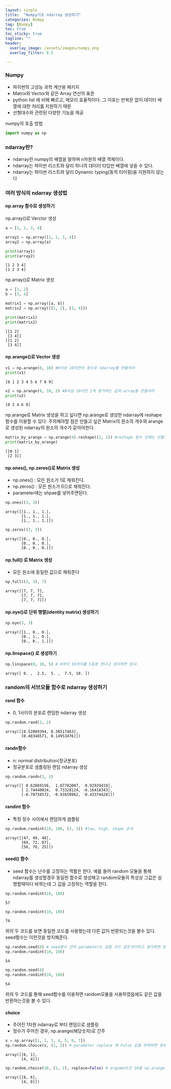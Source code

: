 ```yaml
---
layout: single
title:  "Numpy기초 ndarray 생성하기"
categories: Numpy
tag: [Numpy]
toc: true
toc_sticky: true
tagline: ""
header:
  overlay_image: /assets/images/numpy.png
  overlay_filter: 0.5

---
```


### Numpy
  - 파이썬의 고성능 과학 계산용 패키지
  - Matrix와 Vector와 같은 Array 연산의 표준
  - python list 에 비해 빠르고, 메모리 효율적이다. 그 이유는 반복문 없이 데이터 배열에 대한 처리를 지원하기 때문
  - 선형대수와 관련된 다양한 기능을 제공

numpy의 호출 방법


```python
import numpy as np
```

### ndarray란?
  - ndarray란 numpy의 배열을 말하며 n차원의 배열 객체이다.
  - ndarray는 파이썬 리스트와 달리 하나의 데이터 타입만 배열에 넣을 수 있다.
  - ndarray는 파이썬 리스트와 달리 Dynamic typing(동적 타이핑)을 지원하지 않는다

### 여러 방식의 ndarray 생성법
#### np.array 함수로 생성하기

np.array()로 Verctor 생성


```python
a = [1, 2, 3, 4]

array1 = np.array([1, 2, 3, 4])
array2 = np.array(a)

print(array1)
print(array2)
```

    [1 2 3 4]
    [1 2 3 4]
    

np.array()로 Matrix 생성


```python
a = [1, 2]
b = [3, 4]

matrix1 = np.array([a, b])
matrix2 = np.array([[1, 2], [3, 4]])

print(matrix1)
print(matrix2)
```

    [[1 2]
     [3 4]]
    [[1 2]
     [3 4]]
    

#### np.arange()로 Vector 생성


```python
v1 = np.arange(0, 10) #0이상 10미만의 정수로 ndarray를 만들어라
print(v1)
```

    [0 1 2 3 4 5 6 7 8 9]
    


```python
v2 = np.arange(0, 10, 2) #0이상 10미만 2씩 증가하는 값의 array를 만들어라
print(v2)
```

    [0 2 4 6 8]
    

np.arange로 Matrix 생성을 하고 싶다면 np.arange로 생성한 ndarray에  reshape 함수를 이용할 수 있다. 주의해야할 점은 만들고 싶은 Matrix의 원소의 개수와 arange로 생성된 ndarray의 원소의 개수가 같아야한다.


```python
matrix_by_arange = np.arange(4).reshape((2, 2)) #reshape 함수 안에는 만들고 십은 shape의 사이즈를 넣으면된다.
print(matrix_by_arange)
```

    [[0 1]
     [2 3]]
    

#### np.ones(), np.zeros()로 Matrix 생성
  - np.ones() : 모든 원소가 1로 채워진다.
  - np.zeros() : 모든 원소가 0으로 채워진다.
  - parameter에는 shpae를 넣어주면된다.


```python
np.ones((3, 3))
```




    array([[1., 1., 1.],
           [1., 1., 1.],
           [1., 1., 1.]])




```python
np.zeros((3, 3))
```




    array([[0., 0., 0.],
           [0., 0., 0.],
           [0., 0., 0.]])



#### np.full() 로 Matrix 생성
  - 모든 원소에 동일한 값으로 채워준다


```python
np.full((3, 3), 7)
```




    array([[7, 7, 7],
           [7, 7, 7],
           [7, 7, 7]])



#### np.eye()로 단위 행렬(identity matrix) 생성하기


```python
np.eye(3, 3)
```




    array([[1., 0., 0.],
           [0., 1., 0.],
           [0., 0., 1.]])



#### np.linspace() 로 생성하기


```python
np.linspace(0, 10, 5) # 0부터 10까지를 5등분 한다고 생각하면 된다.
```




    array([ 0. ,  2.5,  5. ,  7.5, 10. ])



### random의 서브모듈 함수로 ndarray 생성하기

#### rand 함수
 - 0, 1사이의 분포로 랜덤한 ndarray 생성


```python
np.random.rand(2, 2)
```




    array([[0.52089394, 0.36517463],
           [0.48348571, 0.14953476]])



#### randn함수
 - n: normal distribution(정규분포)
 - 정규분포로 샘플링된 랜덤 ndarray 생성


```python
np.random.randn(3, 3)
```




    array([[ 0.62869156,  1.07782007,  0.92929419],
           [ 2.74440024,  0.73328124, -0.16418343],
           [-0.78758572, -0.91650962, -0.43374428]])



#### randint 함수
 - 특정 정수 사이에서 랜덤하게 샘플링


```python
np.random.randint(10, 100, (3, 3)) #low, high, shape 순서
```




    array([[47, 49, 48],
           [69, 72, 87],
           [56, 76, 25]])



#### seed() 함수
  - seed 함수는 난수를 고정하는 역활은 한다. 예를 들어 random 모듈을 통해 ndarray를 생성할경우 동일한 함수로 생성해고 random모듈의
    특성상 그값은 실행할때마다 바뀌는데 그 값을 고정하는 역할을 한다.


```python
np.random.randint(10, 100)
```




    57




```python
np.random.randint(10, 100)
```




    74



위의 두 코드를 보면 동일한 코드를 사용했는데 다른 값이 반환되는것을 볼수 있다. seed함수는 이런것을 방지해준다.


```python
np.random.seed(0) # seed함수 안의 parameter는 실험 코드 같은것이라고 생각하면 편하다
np.random.randint(10, 100)
```




    54




```python
np.random.seed(0)
np.random.randint(10, 100)
```




    54



위의 두 코드를 통해 seed함수를 이용하면 random모듈을 사용하였음에도 같은 값을 반환하는것을 볼 수 있다.

#### choice
 - 주어진 1차원 ndarray로 부터 랜덤으로 샘플링
 - 정수가 주어진 경우, np.arange(해당숫자)로 간주


```python
x = np.array([1, 2, 3, 4, 5, 6, 7])
np.random.choice(x, (2, 2)) # parameter replace 에 False 값을 부여하면 중복허용x
```




    array([[6, 1],
           [4, 4]])




```python
np.random.choice(10, (2, 2), replace=False) # argument인 10을 np.arange(10)으로 인식
```




    array([[8, 6],
           [4, 0]])


